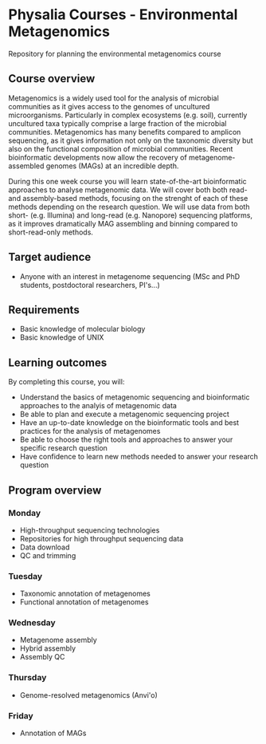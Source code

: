 # Physalia Courses - Environmental Metagenomics
Repository for planning the environmental metagenomics course

## Course overview
Metagenomics is a widely used tool for the analysis of microbial communities as it gives access to the genomes of uncultured microorganisms.
Particularly in complex ecosystems (e.g. soil), currently uncultured taxa typically comprise a large fraction of the microbial communities.
Metagenomics has many benefits compared to amplicon sequencing, as it gives information not only on the taxonomic diversity but also on the functional composition of microbial communities.
Recent bioinformatic developments now allow the recovery of metagenome-assembled genomes (MAGs) at an incredible depth.  

During this one week course you will learn state-of-the-art bioinformatic approaches to analyse metagenomic data.
We will cover both both read- and assembly-based methods, focusing on the strenght of each of these methods depending on the research question.
We will use data from both short- (e.g. Illumina) and long-read (e.g. Nanopore) sequencing platforms, as it improves dramatically MAG assembling and binning compared to short-read-only methods.

## Target audience
- Anyone with an interest in metagenome sequencing (MSc and PhD students, postdoctoral researchers, PI's...)

## Requirements
- Basic knowledge of molecular biology
- Basic knowledge of UNIX

## Learning outcomes
By completing this course, you will:

- Understand the basics of metagenomic sequencing and bioinformatic approaches to the analyis of metagenomic data
- Be able to plan and execute a metagenomic sequencing project
- Have an up-to-date knowledge on the bioinformatic tools and best practices for the analysis of metagenomes
- Be able to choose the right tools and approaches to answer your specific research question
- Have confidence to learn new methods needed to answer your research question

## Program overview

### Monday
- High-throughput sequencing technologies
- Repositories for high throughput sequencing data
- Data download
- QC and trimming

### Tuesday
- Taxonomic annotation of metagenomes
- Functional annotation of metagenomes

### Wednesday
- Metagenome assembly
- Hybrid assembly
- Assembly QC

### Thursday
- Genome-resolved metagenomics (Anvi'o)

### Friday
- Annotation of MAGs
